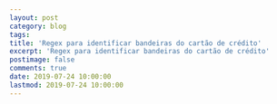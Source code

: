 ```yaml
---
layout: post
category: blog
tags:
title: 'Regex para identificar bandeiras do cartão de crédito'
excerpt: 'Regex para identificar bandeiras do cartão de crédito'
postimage: false
comments: true
date: 2019-07-24 10:00:00
lastmod: 2019-07-24 10:00:00
---
```


<script src="https://gist.github.com/gusribeiro/263a165db774f5d78251.js"></script>

